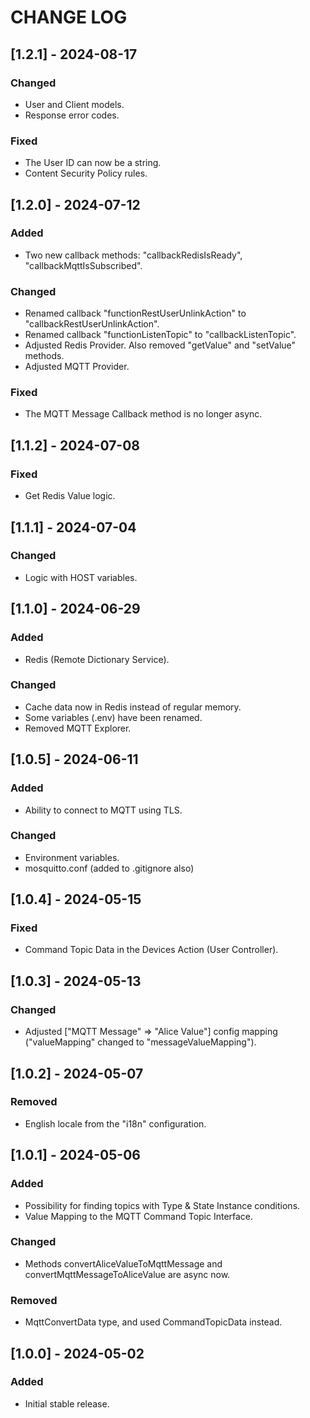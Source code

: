 # CHANGE LOG

## [1.2.1] - 2024-08-17

### Changed

- User and Client models.
- Response error codes.

### Fixed

- The User ID can now be a string.
- Content Security Policy rules.

## [1.2.0] - 2024-07-12

### Added

- Two new callback methods: "callbackRedisIsReady", "callbackMqttIsSubscribed".

### Changed

- Renamed callback "functionRestUserUnlinkAction" to "callbackRestUserUnlinkAction".
- Renamed callback "functionListenTopic" to "callbackListenTopic".
- Adjusted Redis Provider. Also removed "getValue" and "setValue" methods.
- Adjusted MQTT Provider.

### Fixed

- The MQTT Message Callback method is no longer async.

## [1.1.2] - 2024-07-08

### Fixed

- Get Redis Value logic.

## [1.1.1] - 2024-07-04

### Changed

- Logic with HOST variables.

## [1.1.0] - 2024-06-29

### Added

- Redis (Remote Dictionary Service).

### Changed

- Cache data now in Redis instead of regular memory.
- Some variables (.env) have been renamed.
- Removed MQTT Explorer.

## [1.0.5] - 2024-06-11

### Added

- Ability to connect to MQTT using TLS.

### Changed

- Environment variables.
- mosquitto.conf (added to .gitignore also)

## [1.0.4] - 2024-05-15

### Fixed

- Command Topic Data in the Devices Action (User Controller).

## [1.0.3] - 2024-05-13

### Changed

- Adjusted ["MQTT Message" => "Alice Value"] config mapping ("valueMapping" changed to "messageValueMapping").

## [1.0.2] - 2024-05-07

### Removed

- English locale from the "i18n" configuration.

## [1.0.1] - 2024-05-06

### Added

- Possibility for finding topics with Type & State Instance conditions.
- Value Mapping to the MQTT Command Topic Interface.

### Changed

- Methods convertAliceValueToMqttMessage and convertMqttMessageToAliceValue are async now.

### Removed

- MqttConvertData type, and used CommandTopicData instead.

## [1.0.0] - 2024-05-02

### Added

- Initial stable release.